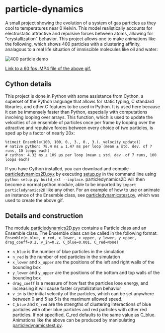 # particle-dynamics
A small project showing the evolution of a system of gas particles as they cool to temperatures near 0 Kelvin. This model realistically accounts for electrostatic attractive and repulsive forces between atoms, allowing for "crystallization" behavior. 
This project allows one to make animations like the following, which shows 400 particles with a clustering affinity, analagous to a real life situation of immiscible molecules like oil and water:

![400 particle demo](https://github.com/jackmcarthur/particle-dynamics/blob/master/particle%20dynamics%20gif.gif)

[Link to a 60 fps .MP4 file of the above gif.](https://imgur.com/gallery/CJI88sL)

## Cython details
This project is done in Python with some assistance from Cython, a superset of the Python language that allows for static typing, C standard libraries, and other C features to be used in Python. It is used here because it can be immensely faster than Python, especially with computations involving looping over arrays. This function, which is used to update the velocities of an ensemble of particles once per frame by looping over the attractive and repulsive forces between every choice of two particles, is sped up by a factor of nearly 20x:

```
%timeit Ensemble(100, 100, 0., 3., 0., 3.)._velocity_update()
# native python: 78.4 ms ± 1.47 ms per loop (mean ± std. dev. of 7 runs, 10 loops each)
# cython: 4.32 ms ± 109 µs per loop (mean ± std. dev. of 7 runs, 100 loops each)
```
If you have Cython installed, you can download and compile [particledynamics2D.pyx](particledynamics2D.pyx) by executing [setup.py](setup.py) in the command line using `python setup.py build_ext --inplace`. particledynamics2D will then become a normal python module, able to be imported by `import particledynamics2D` like any other.
For an example of how to use or animate an instance of the Ensemble class, see [particledynamicstest.py](particledynamicstest.py), which was used to create the above gif.

## Details and construction
The module [particledynamics2D.pyx](particledynamics2D.pyx) contains a Particle class and an Ensemble class. The Ensemble class can be called in the following format:
`Ensemble(n_blue, n_red, x_lower, x_upper, y_lower, y_upper, drag_coeff=0.2, v_in=0.2, C_blue=0.001, C_red=None)`
* `n_blue` is the number of blue particles in the simulation
* `n_red` is the number of red particles in the simulation
* `x_lower` and `x_upper` are the positions of the left and right walls of the bounding box
* `y_lower` and `y_upper` are the positions of the bottom and top walls of the bounding box
* `drag_coeff` is a measure of how fast the particles lose energy, and increasing it will cause faster  crystallization behavior
* `v_in` is the initial velocity of the particles, which can be set anywhere between 0 and 5 as 5 is the maximum allowed speed.
* `C_blue` and `C_red` are the strengths of clustering interactions of blue particles with other blue particles and red particles with other red particles. If not specified, C_red defaults to the same value as C_blue.
Animations like the above can be produced by manipulating [particledynamicstest.py](particledynamicstest.py).
